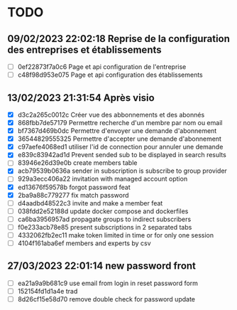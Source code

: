 # TODO  
## 09/02/2023 22:02:18 Reprise de la configuration des entreprises et établissements  
- [ ] 0ef22873f7a0c6 Page et api configuration de l'entreprise  
- [ ] c48f98d953e075 Page et api configuration des établissements  
## 13/02/2023 21:31:54 Après visio  
- [x] d3c2a265c0012c Créer vue des abbonnements et des abonnés  
- [x] 868fbb7de57179 Permettre recherche d'un membre par nom ou email  
- [x] bf7367d469b0dc Permettre d'envoyer une demande d'abonnement  
- [x] 36544829555325 Permettre d'accepter une demande d'abonnement  
- [x] c97aefe4068ed1 utiliser l'id de connection pour annuler une demande  
- [x] e839c83942ad1d Prevent sended sub to be displayed in search results  
- [ ] 83946e26d39e0b create members table  
- [x] acb79539b0636a sender in subscription is subscribe to group provider  
- [ ] 929a3ecc406a22 invitation with managed account option  
- [x] ed13676f59578b forgot password feat  
- [x] 2ba9a88c779277 fix match password  
- [ ] d4aadbd48522c3 invite and make a member feat  
- [ ] 038fdd2e52188d update docker compose and dockerfiles  
- [ ] ca6ba3956957ad propagate groups to indirect subscribers  
- [ ] f0e233acb78e85 present subscriptions in 2 separated tabs  
- [ ] 4332062fb2ec11 make token limited in time or for only one session  
- [ ] 4104f161aba6ef members and experts by csv  
## 27/03/2023 22:01:14 new password front  
- [ ] ea21a9a9b681c9 use email from login in reset password form  
- [ ] 152154fd1d1a4e trad  
- [ ] 8d26cf15e58d70 remove double check for password update  
